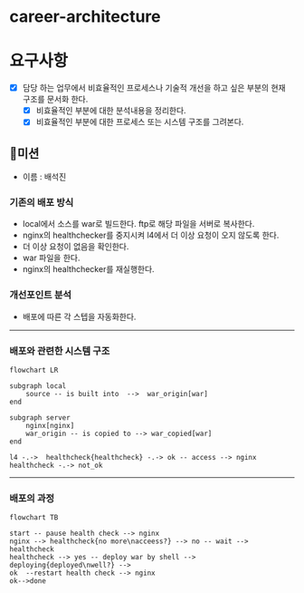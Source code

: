# career-architecture
# 요구사항
- [x] 담당 하는 업무에서 비효율적인 프로세스나 기술적 개선을 하고 싶은 부분의 현재 구조를 문서화 한다.
    - [x] 비효율적인 부분에 대한 분석내용을 정리한다.
    - [x] 비효율적인 부분에 대한 프로세스 또는 시스템 구조를 그려본다.

## 🚀미션
- 이름 : 배석진

### 기존의 배포 방식
- local에서 소스를 war로 빌드한다. ftp로 해당 파일을 서버로 복사한다.
- nginx의 healthchecker를 중지시켜 l4에서 더 이상 요청이 오지 않도록 한다.
- 더 이상 요청이 없음을 확인한다.
- war 파일을 한다.
- nginx의 healthchecker를 재실행한다.

### 개선포인트 분석
- 배포에 따른 각 스텝을 자동화한다.

---

### 배포와 관련한 시스템 구조

```mermaid
flowchart LR

subgraph local
    source -- is built into  -->  war_origin[war]
end

subgraph server
    nginx[nginx]
    war_origin -- is copied to --> war_copied[war]
end 

l4 -.->  healthcheck{healthcheck} -.-> ok -- access --> nginx
healthcheck -.-> not_ok
```

---

### 배포의 과정

```mermaid
flowchart TB

start -- pause health check --> nginx
nginx --> healthcheck{no more\nacceess?} --> no -- wait -->  healthcheck
healthcheck --> yes -- deploy war by shell --> deploying{deployed\nwell?} --> 
ok  --restart health check --> nginx
ok-->done
```
